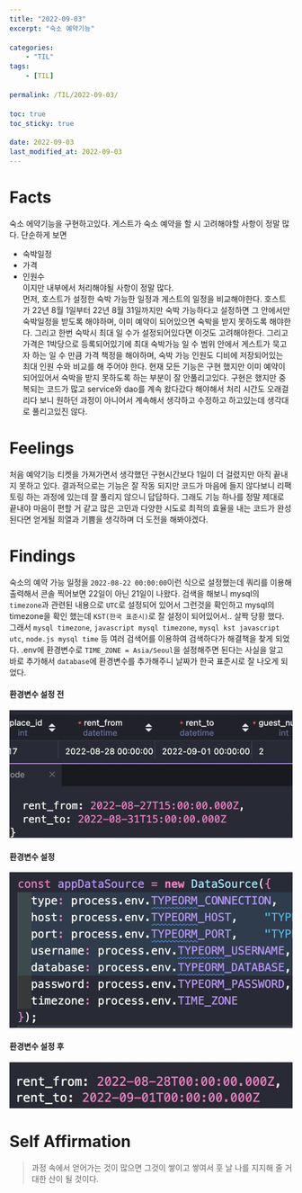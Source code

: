 ```yaml
---
title: "2022-09-03"
excerpt: "숙소 예약기능"

categories:
    - "TIL"
tags:
    - [TIL]

permalink: /TIL/2022-09-03/

toc: true
toc_sticky: true

date: 2022-09-03
last_modified_at: 2022-09-03
---
```


# Facts
숙소 에약기능을 구현하고있다. 게스트가 숙소 예약을 할 시 고려해야할 사항이 정말 많다.
단순하게 보면
- 숙박일정
- 가격
- 인원수\
이지만 내부에서 처리해야될 사항이 정말 많다.\
먼저, 호스트가 설정한 숙박 가능한 일정과 게스트의 일정을 비교해야한다. 호스트가 22년 8월 1일부터 22년 8월 31일까지만 숙박 가능하다고 설정하면 그 안에서만 숙박일정을 받도록 해야하며, 이미 예약이 되어있으면 숙박을 받지 못하도록 해야한다. 그리고 한번 숙박시 최대 일 수가 설정되어있다면 이것도 고려해야한다. 그리고 가격은 1박당으로 등록되어있기에 최대 숙박가능 일 수 범위 안에서 게스트가 묵고자 하는 일 수 만큼 가격 책정을 해야하며, 숙박 가능 인원도 디비에 저장되어있는 최대 인원 수와 비교를 해 주어야 한다.
현재 모든 기능은 구현 했지만 이미 예약이 되어있어서 숙박을 받지 못하도록 하는 부분이 잘 안풀리고있다. 구현은 했지만 중복되는 코드가 많고 service와 dao를 계속 왔다갔다 해야해서 처리 시간도 오래걸리다 보니 원하던 과정이 아니어서 계속해서 생각하고 수정하고 하고있는데 생각대로 풀리고있진 않다.

# Feelings
처음 예약기능 티켓을 가져가면서 생각했던 구현시간보다 1일이 더 걸렸지만 아직 끝내지 못하고 있다. 결과적으로는 기능은 잘 작동 되지만 코드가 마음에 들지 않다보니 리팩토링 하는 과정에 있는데 잘 풀리지 않으니 답답하다. 그래도 기능 하나를 정말 제대로 끝내야 마음이 편할 거 같고 많은 고민과 다양한 시도로 최적의 효율을 내는 코드가 완성된다면 얻게될 희열과 기쁨을 생각하며 더 도전을 해봐야겠다.

# Findings
숙소의 예약 가능 일정을 `2022-08-22 00:00:00`이런 식으로 설정했는데 쿼리를 이용해 출력해서 콘솔 찍어보면 22일이 아닌 21일이 나왔다. 검색을 해보니 mysql의 `timezone`과 관련된 내용으로 `UTC`로 설정되어 있어서 그런것을 확인하고 mysql의 timezone을 확인 했는데 `KST(한국 표준시)`로 잘 설정이 되어있어서.. 살짝 당황 했다. 그래서 `mysql timezone`, `javascript mysql timezone`, `mysql kst javascript utc`, `node.js mysql time` 등 여러 검색어를 이용하여 검색하다가 해결책을 찾게 되었다. .env에 환경변수로 `TIME_ZONE = Asia/Seoul`을 설정해주면 된다는 사실을 알고 바로 추가해서 `database`에 환경변수를 추가해주니 날짜가 한국 표준시로 잘 나오게 되었다.
#### 환경변수 설정 전
![](../../assets/images/posts_img/TIL/2022-09-03-TIL2.png)

#### 환경변수 설정
![](../../assets/images/posts_img/TIL/2022-09-03-TIL.png)

#### 환경변수 설정 후
![](../../assets/images/posts_img/TIL/2022-09-03-TIL3.png)

# Self Affirmation
> 과정 속에서 얻어가는 것이 많으면 그것이 쌓이고 쌓여서 훗 날 나를 지지해 줄 거대한 산이 될 것이다.